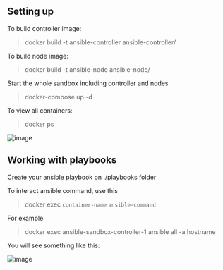 ## Setting up
To build controller image:
> docker build -t ansible-controller ansible-controller/

To build node image:
> docker build -t ansible-node ansible-node/

Start the whole sandbox including controller and nodes

> docker-compose up -d

To view all containers:
> docker ps

![image](https://github.com/Bigguy98/ansible-sandbox/assets/27953500/4a334c76-6664-4c3f-8335-b7426decd3c8)

## Working with playbooks
Create your ansible playbook on ./playbooks folder

To interact ansible command, use this

> docker exec `container-name` `ansible-command`

For example
> docker exec ansible-sandbox-controller-1 ansible all -a hostname

You will see something like this:

![image](https://github.com/Bigguy98/ansible-sandbox/assets/27953500/c8a654c6-5cd7-4075-b52f-62100f362e8c)


